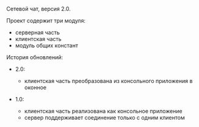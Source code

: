 Сетевой чат, версия 2.0.

Проект содержит три модуля:
- серверная часть
- клиентская часть
- модуль общих констант

История обновлений:

- 2.0:
    - клиентская часть преобразована из консольного приложения в оконное

- 1.0:
    - клиентская часть реализована как консольное приложение
    - сервер поддерживает соединение только с одним клиентом